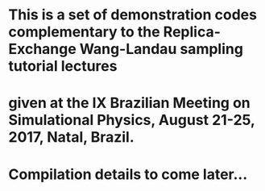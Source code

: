 # This is a set of demonstration codes complementary to the Replica-Exchange Wang-Landau sampling tutorial lectures
# given at the IX Brazilian Meeting on Simulational Physics, August 21-25, 2017, Natal, Brazil. 

# Compilation details to come later...
